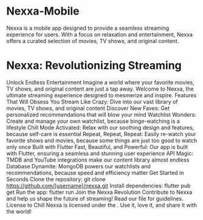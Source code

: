 # Nexxa-Mobile
Nexxa is a mobile app designed to provide a seamless streaming experience for users. With a focus on relaxation and entertainment, Nexxa offers a curated selection of movies, TV shows, and original content.
# Nexxa: Revolutionizing Streaming
Unlock Endless Entertainment
Imagine a world where your favorite movies, TV shows, and original content are just a tap away. Welcome to Nexxa, the ultimate streaming experience designed to mesmerize and inspire.
Features That Will Obsess You
Stream Like Crazy: Dive into our vast library of movies, TV shows, and original content
Discover New Faves: Get personalized recommendations that will blow your mind
Watchlist Wonders: Create and manage your own watchlist, because binge-watching is a lifestyle
Chill Mode Activated: Relax with our soothing design and features, because self-care is essential
Repeat, Repeat, Repeat: Easily re-watch your favorite shows and movies, because some things are just too good to watch only once
Built with Flutter
Fast, Beautiful, and Powerful: Our app is built with Flutter, ensuring a seamless and stunning user experience
API Magic: TMDB and YouTube integrations make our content library almost endless
Database Dynamite: MongoDB powers our watchlists and recommendations, because speed and efficiency matter
Get Started in Seconds
Clone the repository: git clone https://github.com/[username]/nexxa.git
Install dependencies: flutter pub get
Run the app: flutter run
Join the Nexxa Revolution
Contribute to Nexxa and help us shape the future of streaming! Read our  file for guidelines.
License to Chill
Nexxa is licensed under the . Use it, love it, and share it with the world!
